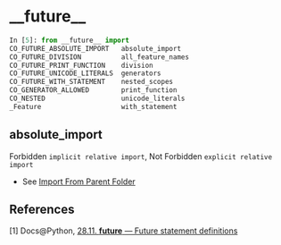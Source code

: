 # \_\_future\_\_

```python
In [5]: from __future__ import
CO_FUTURE_ABSOLUTE_IMPORT   absolute_import
CO_FUTURE_DIVISION          all_feature_names
CO_FUTURE_PRINT_FUNCTION    division
CO_FUTURE_UNICODE_LITERALS  generators
CO_FUTURE_WITH_STATEMENT    nested_scopes
CO_GENERATOR_ALLOWED        print_function
CO_NESTED                   unicode_literals
_Feature                    with_statement
```

## absolute_import

Forbidden ``implicit relative import``, Not Forbidden ``explicit relative import``

* See [Import From Parent Folder](../../Import/ImportFromParentFolder.md)

## References

[1] Docs@Python, [28.11. __future__ — Future statement definitions](https://docs.python.org/2/library/__future__.html)